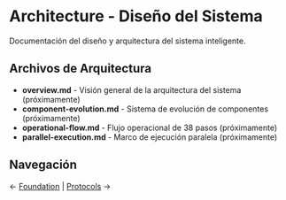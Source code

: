 # Architecture - Diseño del Sistema

Documentación del diseño y arquitectura del sistema inteligente.

## Archivos de Arquitectura

- **overview.md** - Visión general de la arquitectura del sistema (próximamente)
- **component-evolution.md** - Sistema de evolución de componentes (próximamente) 
- **operational-flow.md** - Flujo operacional de 38 pasos (próximamente)
- **parallel-execution.md** - Marco de ejecución paralela (próximamente)

## Navegación

← [Foundation](../foundation/README.md) | [Protocols](../protocols/README.md) →